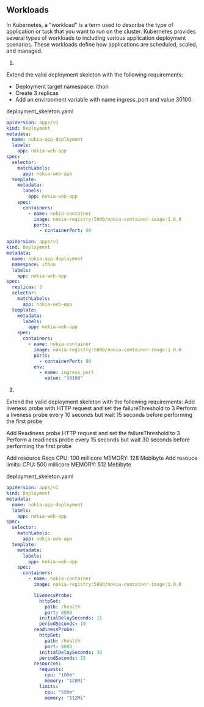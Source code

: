 ## Workloads

In Kubernetes, a "workload" is a term used to describe the type of application or task that you want to run on the cluster. Kubernetes provides several types of workloads to including various application deployment scenarios. These workloads define how applications are scheduled, scaled, and managed.

1.

Extend the valid deployment skeleton with the following requirements:

- Deployment target namespace: ithon
- Create 3 replicas
- Add an environment variable with name ingress_port and value 30100.

deployment_skeleton.yaml

```yaml
apiVersion: apps/v1
kind: Deployment
metadata:
  name: nokia-app-deployment
  labels:
    app: nokia-web-app
spec:
  selector:
    matchLabels:
      app: nokia-web-app
  template:
    metadata:
      labels:
        app: nokia-web-app
    spec:
      containers:
        - name: nokia-container
          image: nokia-registry:5000/nokia-container-image:1.0.0
          ports:
            - containerPort: 80
```
```yaml
apiVersion: apps/v1
kind: Deployment
metadata:
  name: nokia-app-deployment
  namespace: ithon
  labels:
    app: nokia-web-app
spec:
  replicas: 3
  selector:
    matchLabels:
      app: nokia-web-app
  template:
    metadata:
      labels:
        app: nokia-web-app
    spec:
      containers:
        - name: nokia-container
          image: nokia-registry:5000/nokia-container-image:1.0.0
          ports:
            - containerPort: 80
          env:
            - name: ingress_port
              value: "30100"
```

3.

Extend the valid deployment skeleton with the following requirements:
Add liveness probe with HTTP request and set the failureThreshold to 3
Perform a liveness probe every 10 seconds but wait 15 seconds before performing the first probe

Add Readiness probe HTTP request and set the failureThreshold to 3
Perform a readiness probe every 15 seconds but wait 30 seconds before performing the first probe

Add resource Reqs
CPU: 100 millicore
MEMORY: 128 Mebibyte
Add resouce limits:
CPU: 500 millicore
MEMORY: 512 Mebibyte

deployment_skeleton.yaml

```yaml
apiVersion: apps/v1
kind: Deployment
metadata:
  name: nokia-app-deployment
  labels:
    app: nokia-web-app
spec:
  selector:
    matchLabels:
      app: nokia-web-app
  template:
    metadata:
      labels:
        app: nokia-web-app
    spec:
      containers:
        - name: nokia-container
          image: nokia-registry:5000/nokia-container-image:1.0.0
```

```yaml
          livenessProbe:
            httpGet:
              path: /health
              port: 8080
            initialDelaySeconds: 15
            periodSeconds: 10
          readinessProbe:
            httpGet:
              path: /health
              port: 8080
            initialDelaySeconds: 30
            periodSeconds: 15
          resources:
            requests:
              cpu: "100m"
              memory: "128Mi"
            limits:
              cpu: "500m"
              memory: "512Mi"
```